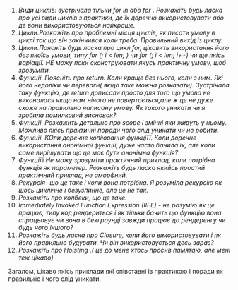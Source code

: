 1. _Види циклів: зустрічала тільки for in або for . Розкажіть будь ласка про усі види циклів з практики, де їх доречно використовувати або де вони використовуються найкраще._
2. _Цикли.Розкажіть про проблемні місця циклів, як писати умову в циклі так що він закінчився коли треба. Правильний вихід із циклу._
3. _Цикли.Поясніть будь ласка про цикл for, цікавить використання його без якоїсь умови, типу for (; i < len; ) чи for (; i < len; i++) чи ще якісь варіації. НЕ можу поки сконструювати якусь практичну умову, щоб зрозуміти._
4. _Функції. Поясніть про return. Коли краще без нього, коли з ним. Які його недоліки чи переваги( якщо таке можна розказати). Зустрічала таку функцію, де return дописали просто для того що умова не виконалася якщо нам нічого не повертається,але ж це не дуже схоже на правильно написану умову. Як такого уникати чи я зробила помилковий висновок?_
5. _Функції. Розкажить детально про scope і змінні яки живуть у ньому. Можливо якісь практичні поради чого слід уникати чи не робити._
6. _Функції. КОли доречне копіювання функціїї. Коли доречне використання анонімної функції, дуже часто бачила їх, але коли саме вирішувати що це має бути анонімна функція?_
7. _Функціїї.Не можу зрозуміти практичний приклад, коли потрібна функція як параметер. Розкажіть будь ласка якийсь простий практичний приклад, не аморфний._
8. _Рекурсія- що це таке і коли вона потрібна. Я розуміла рекурсію  як щось циклічне і безузпинне, але це не так._
9. _Розкажіть про колбеки, що це таке._
10. _Immediately Invoked Function Expression (IIFE) - не розумію як це працює, типу код рендериться і як тільки бачить цю функцію вона спрацьовує чи вона в бекграунді завжди працює до рендеренгу чи будь чого іншого?_
11. _Розкажіть будь ласка про Closure, коли його використовувати і як його правильно будувати. Чи він використовується десь зараз?_
12. _Розкажіть про Hoisting .( це до мене хтось просив памятаю, але мені теж цікаво)_

Загалом, цікаво якісь приклади які співставні із практикою і поради як правильно і чого слід уникати.